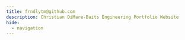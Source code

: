 ```yaml
---
title: frndlytm@github.com
description: Christian DiMare-Baits Engineering Portfolio Website
hide:
  - navigation
---
```

